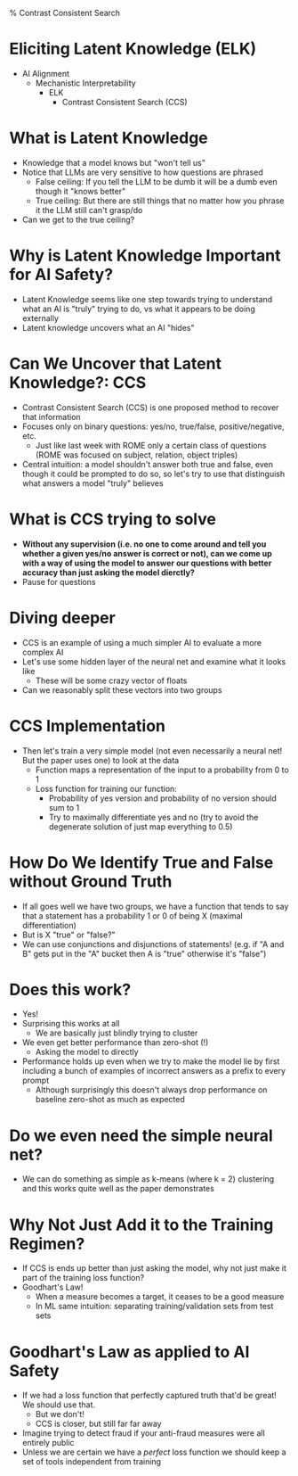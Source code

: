 % Contrast Consistent Search

# Eliciting Latent Knowledge (ELK)

+ AI Alignment
    * Mechanistic Interpretability
        - ELK
            + Contrast Consistent Search (CCS)

# What is Latent Knowledge

+ Knowledge that a model knows but "won't tell us"
+ Notice that LLMs are very sensitive to how questions are phrased
    * False ceiling: If you tell the LLM to be dumb it will be a dumb even
      though it "knows better"
    * True ceiling: But there are still things that no matter how you phrase it
      the LLM still can't grasp/do
+ Can we get to the true ceiling?

# Why is Latent Knowledge Important for AI Safety?

+ Latent Knowledge seems like one step towards trying to understand what an AI
  is "truly" trying to do, vs what it appears to be doing externally
+ Latent knowledge uncovers what an AI "hides"

# Can We Uncover that Latent Knowledge?: CCS

+ Contrast Consistent Search (CCS) is one proposed method to recover that
  information
+ Focuses only on binary questions: yes/no, true/false, positive/negative, etc.
    * Just like last week with ROME only a certain class of questions (ROME was
      focused on subject, relation, object triples)
+ Central intuition: a model shouldn't answer both true and false, even though
  it could be prompted to do so, so let's try to use that distinguish what
  answers a model "truly" believes

# What is CCS trying to solve

+ **Without any supervision (i.e. no one to come around and tell you whether a
  given yes/no answer is correct or not), can we come up with a way of
  using the model to answer our questions with better accuracy than just asking
  the model dierctly?**
+ Pause for questions

# Diving deeper

+ CCS is an example of using a much simpler AI to evaluate a more complex AI
+ Let's use some hidden layer of the neural net and examine what it looks like
    * These will be some crazy vector of floats
+ Can we reasonably split these vectors into two groups

# CCS Implementation

+ Then let's train a very simple model (not even necessarily a neural net! But
  the paper uses one) to look at the data
    * Function maps a representation of the input to a probability from 0 to 1
    * Loss function for training our function:
        - Probability of yes version and probability of no version should sum to
          1
        - Try to maximally differentiate yes and no (try to avoid the degenerate
          solution of just map everything to 0.5)

# How Do We Identify True and False without Ground Truth

+ If all goes well we have two groups, we have a function that tends to say that
  a statement has a probability 1 or 0 of being X (maximal differentiation)
+ But is X "true" or "false?"
+ We can use conjunctions and disjunctions of statements! (e.g. if "A and B"
  gets put in the "A" bucket then A is "true" otherwise it's "false")

# Does this work?

+ Yes!
+ Surprising this works at all
    * We are basically just blindly trying to cluster 
+ We even get better performance than zero-shot (!)
    * Asking the model to directly
+ Performance holds up even when we try to make the model lie by first including
  a bunch of examples of incorrect answers as a prefix to every prompt
    * Although surprisingly this doesn't always drop performance on baseline
      zero-shot as much as expected

# Do we even need the simple neural net?

+ We can do something as simple as k-means (where k = 2) clustering and this
  works quite well as the paper demonstrates

# Why Not Just Add it to the Training Regimen?

+ If CCS is ends up better than just asking the model, why not just make it part
  of the training loss function?
+ Goodhart's Law!
    * When a measure becomes a target, it ceases to be a good measure
    * In ML same intuition: separating training/validation sets from test sets

# Goodhart's Law as applied to AI Safety

+ If we had a loss function that perfectly captured truth that'd be great! We
  should use that.
    * But we don't!
    * CCS is closer, but still far far away
+ Imagine trying to detect fraud if your anti-fraud measures were all entirely
  public
+ Unless we are certain we have a *perfect* loss function we should keep a set
  of tools independent from training
